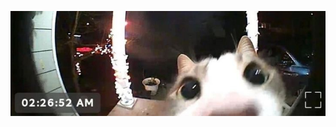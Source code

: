 ![Header](https://github.com/Teak1yari/teak1yari/blob/main/assets/c05123395c7dbaa769155c32679cea4c.jpg)
